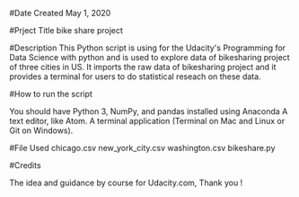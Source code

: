 

#Date Created
May 1, 2020

#Prject Title
bike share project
 
#Description 
This Python script is using for the Udacity's Programming for Data Science with python and is used to explore data of bikesharing project of three cities in US. It imports the raw data of bikesharing project and it provides a terminal for users to do statistical reseach on these data.

#How to run the script

You should have Python 3, NumPy, and pandas installed using Anaconda
A text editor, like Atom.
A terminal application (Terminal on Mac and Linux or Git on Windows).

#File Used
chicago.csv
new_york_city.csv
washington.csv
bikeshare.py

#Credits

The idea and guidance by course for Udacity.com, Thank you !